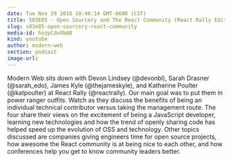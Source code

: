 ```yaml
---
date: Tue Nov 29 2016 10:46:14 GMT-0600 (CST)
title: S03E05 - Open Sourcery and The React Community (React Rally Edition)
slug: s03e05-open-sourcery-react-community
media-id: hozpCdvObA0
kind: youtube
author: modern-web
section: podcast
image-url:
---
```

Modern Web sits down with Devon Lindsey (@devonbl), Sarah Drasner (@sarah_edo), James Kyle (@thejameskyle), and Katherine Poulter (@katpoulter) at React Rally (@reactrally). Our main goal was to put them in power ranger outfits. Watch as they discuss the benefits of being an individual technical contributor versus taking the management route. The four share their views on the excitement of being a JavaScript developer, learning new technologies and how the trend of openly sharing code has helped speed up the evolution of OSS and technology. Other topics discussed are companies giving engineers time for open source projects, how awesome the React community is at being nice to each other, and how conferences help you get to know community leaders better.
